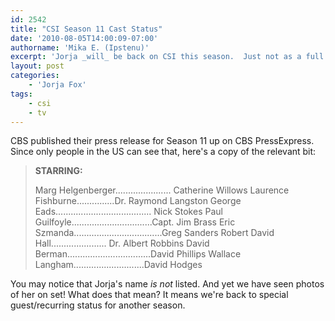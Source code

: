 ```yaml
---
id: 2542
title: "CSI Season 11 Cast Status"
date: '2010-08-05T14:00:09-07:00'
authorname: 'Mika E. (Ipstenu)'
excerpt: 'Jorja _will_ be back on CSI this season.  Just not as a full cast member.'
layout: post
categories:
    - 'Jorja Fox'
tags:
    - csi
    - tv
---
```


CBS published their press release for Season 11 up on CBS PressExpress.  Since only people in the US can see that, here's a copy of the relevant bit:

> **STARRING:**
>
> Marg Helgenberger...................... Catherine Willows
> Laurence Fishburne...............Dr. Raymond Langston
> George Eads...................................... Nick Stokes
> Paul Guilfoyle................................Capt. Jim Brass
> Eric Szmanda...................................Greg Sanders
> Robert David Hall...................... Dr. Albert Robbins
> David Berman.................................David Phillips
> Wallace Langham............................David Hodges

You may notice that Jorja's name _is not_ listed.  And yet we have seen photos of her on set!  What does that mean?  It means we're back to special guest/recurring status for another season.

